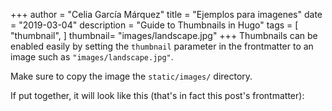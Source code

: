 +++
author = "Celia García Márquez"
title = "Ejemplos para imagenes"
date = "2019-03-04"
description = "Guide to Thumbnails in Hugo"
tags = [
    "thumbnail",
]
thumbnail= "images/landscape.jpg"
+++
Thumbnails can be enabled easily by setting the `thumbnail` parameter in the frontmatter to an image such as `"images/landscape.jpg"`. 

Make sure to copy the image the `static/images/` directory.

If put together, it will look like this (that's in fact this post's frontmatter):




